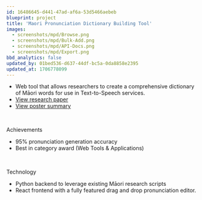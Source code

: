 ```yaml
---
id: 16486645-d441-47ad-af6a-53d5466aebeb
blueprint: project
title: 'Maori Pronunciation Dictionary Building Tool'
images:
  - screenshots/mpd/Browse.png
  - screenshots/mpd/Bulk-Add.png
  - screenshots/mpd/API-Docs.png
  - screenshots/mpd/Export.png
bbd_analytics: false
updated_by: 01bed536-d637-44df-bc5a-0da8858e2395
updated_at: 1706778099
---
```

- Web tool that allows researchers to create a comprehensive dictionary of Māori words for use in Text-to-Speech services.
- [View research paper](http://personal-site.test/files/maori-pronunciation-dictionary-building-tool.pdf)
- [View poster summary](http://personal-site.test/files/MPDPoster.pdf)

<br>

Achievements
- 95% pronunciation generation accuracy
- Best in category award (Web Tools & Applications)

<br>

Technology
- Python backend to leverage existing Māori research scripts
- React frontend with a fully featured drag and drop pronunciation editor.